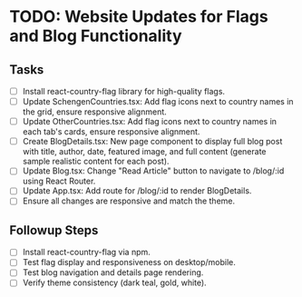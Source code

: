 # TODO: Website Updates for Flags and Blog Functionality

## Tasks
- [ ] Install react-country-flag library for high-quality flags.
- [ ] Update SchengenCountries.tsx: Add flag icons next to country names in the grid, ensure responsive alignment.
- [ ] Update OtherCountries.tsx: Add flag icons next to country names in each tab's cards, ensure responsive alignment.
- [ ] Create BlogDetails.tsx: New page component to display full blog post with title, author, date, featured image, and full content (generate sample realistic content for each post).
- [ ] Update Blog.tsx: Change "Read Article" button to navigate to /blog/:id using React Router.
- [ ] Update App.tsx: Add route for /blog/:id to render BlogDetails.
- [ ] Ensure all changes are responsive and match the theme.

## Followup Steps
- [ ] Install react-country-flag via npm.
- [ ] Test flag display and responsiveness on desktop/mobile.
- [ ] Test blog navigation and details page rendering.
- [ ] Verify theme consistency (dark teal, gold, white).
